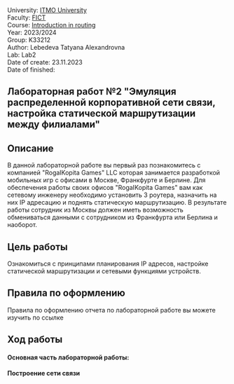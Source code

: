 University: [ITMO University](https://itmo.ru/ru/)  
Faculty: [FICT](https://fict.itmo.ru)     
Course: [Introduction in routing](https://github.com/itmo-ict-faculty/introduction-in-routing)     
Year: 2023/2024     
Group: K33212      
Author: Lebedeva Tatyana Alexandrovna      
Lab: Lab2          
Date of create: 23.11.2023       
Date of finished:        

## Лабораторная работ №2 "Эмуляция распределенной корпоративной сети связи, настройка статической маршрутизации между филиалами"    

## <a>Описание</a>   
В данной лабораторной работе вы первый раз познакомитесь с компанией "RogaIKopita Games" LLC которая занимается разработкой мобильных игр с офисами в Москве, Франкфурте и Берлине. Для обеспечения работы своих офисов "RogaIKopita Games" вам как сетевому инженеру необходимо установить 3 роутера, назначить на них IP адресацию и поднять статическую маршрутизацию. В результате работы сотрудник из Москвы должен иметь возможность обмениваться данными с сотрудником из Франкфурта или Берлина и наоборот.

## <a>Цель работы</a>  
Ознакомиться с принципами планирования IP адресов, настройке статической маршрутизации и сетевыми функциями устройств.

## <a>Правила по оформлению</a>  
Правила по оформлению отчета по лабораторной работе вы можете изучить по ссылке

## <a>Ход работы</a>   
#### <a>Основная часть лабораторной работы:</a>  
#### <a>Построение сети связи</a>  
